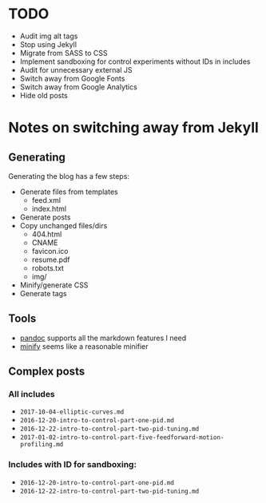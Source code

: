 # TODO

* Audit img alt tags
* Stop using Jekyll
* Migrate from SASS to CSS
* Implement sandboxing for control experiments without IDs in includes
* Audit for unnecessary external JS
* Switch away from Google Fonts
* Switch away from Google Analytics
* Hide old posts

# Notes on switching away from Jekyll

## Generating

Generating the blog has a few steps:

* Generate files from templates
    * feed.xml
    * index.html
* Generate posts
* Copy unchanged files/dirs
    * 404.html
    * CNAME
    * favicon.ico
    * resume.pdf
    * robots.txt
    * img/
* Minify/generate CSS
* Generate tags

## Tools

* [pandoc](https://pandoc.org/) supports all the markdown features I need
* [minify](https://github.com/tdewolff/minify) seems like a reasonable minifier

## Complex posts

### All includes

* `2017-10-04-elliptic-curves.md`
* `2016-12-20-intro-to-control-part-one-pid.md`
* `2016-12-22-intro-to-control-part-two-pid-tuning.md`
* `2017-01-02-intro-to-control-part-five-feedforward-motion-profiling.md`

### Includes with ID for sandboxing:

* `2016-12-20-intro-to-control-part-one-pid.md`
* `2016-12-22-intro-to-control-part-two-pid-tuning.md`
